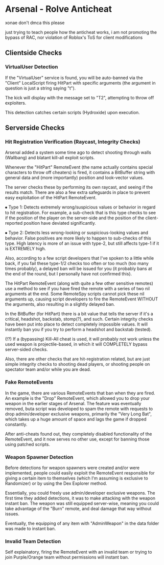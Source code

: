 # Arsenal - Rolve Anticheat
xonae don't dmca this please

just trying to teach people how the anticheat works, i am not promoting the bypass of RAC, nor violation of Roblox's
ToS for client modifications

## Clientside Checks
### VirtualUser Detection
If the "VirtualUser" service is found, you will be auto-banned via the "Client" LocalScript firing HitPart with
specific arguments (the argument in question is just a string saying "t").

The kick will display with the message set to "T2", attempting to throw off exploiters.

This detection catches certain scripts (Hydroxide) upon execution.

## Serverside Checks
### Hit Registration Verification (Raycast, Integrity Checks)
Arsenal added a system some time ago to detect shooting through walls (Wallbang) and blatant kill-all exploit scripts.

Whenever the "HitPart" RemoteEvent (the name actually contains special characters to throw off cheaters) is fired, it
contains a BitBuffer string with general data and (more importantly) position and look-vector values.

The server checks these by performing its own raycast, and seeing if the results match. There are also a few
extra safeguards in place to prevent easy exploitation of the HitPart RemoteEvent.

⦁	Type 1: Detects extremely wrong/suspicious values or behavior in regard to hit registration. For example,
a sub-check that is this type checks to see if the position of the player on the server-side and the position
of the client-reported position have deviated significantly.

⦁	Type 2: Detects less wrong-looking or suspicious-looking values and behavior. False positives are more
likely to happen to sub-checks of this type. High latency is more of an issue with type-2, but still
affects type-1 if it is EXTREMELY high.

Also, according to a few script developers that I've spoken to a little while back, if you fail these type-1/2
checks too often or too much (too many times probably), a delayed ban will be issued for you (it probably
bans at the end of the round, but I personally have not confirmed this).

The HitPart RemoteEvent (along with quite a few other sensitive remotes) use a method to see if you have
fired the remote with a series of two nil arguments at the end. Some RemoteSpy scripts cannot pick these nil
arguments up, causing script developers to fire the RemoteEvent WITHOUT the arguments, also resulting
in a slightly delayed ban.

In the BitBuffer (for HitPart) there is a bit value that tells the server if it's a critical, headshot,
backstab, stomp(?), and such. Certain integrity checks have been put into place to detect completely impossible
values. It will instantly ban you if you try to perform a headshot and backstab (tested).

(!?) If a (bypassing) Kill-All cheat is used, it will probably not work unless the used weapon is projectile-based,
in which it will COMPLETELY bypass server-sided checks.

Also, there are other checks that are hit-registration related, but are just simple integrity checks to shooting
dead players, or shooting people on spectator team and/or while you are dead.

### Fake RemoteEvents
In the game, there are various RemoteEvents that ban when they are fired. An example is the "Drop" RemoteEvent,
which allowed you to drop your weapon in the earlier stages of Arsenal. The feature was eventually removed, buta script was developed to spam the remote with requests to drop admin/developer exclusive weapons,
primarily the "Very Long Bat", which takes up a huge amount of space and lags the game if dropped
constantly.

After anti-cheats found out, they completely disabled functionality of the RemoteEvent, and it now serves no other
use, except for banning those using patched scripts.

### Weapon Spawner Detection
Before detections for weapon spawners were created and/or were implemented, people could easily exploit the
RemoteEvent responsible for giving a certain item to themselves (which I'm assuming is exclusive to Randomizer)
or by using the Dex Explorer method.

Essentially, you could freely use admin/developer exclusive weapons. The first time they added detections, it
was to make attacking with the weapon instant ban. The weapon was still equipped server-wise, meaning you could
take advantage of the "Burn" remote, and deal damage that way without issues.

Eventually, the equipping of any item with "AdminWeapon" in the data folder was made to instant ban.

### Invalid Team Detection
Self explainatory, firing the RemoteEvent with an invalid team or trying to join Purple/Orange team
without permissions will instant ban.
